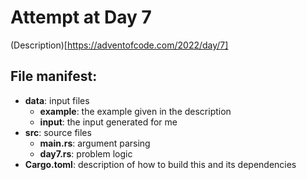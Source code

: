 # Attempt at Day 7

(Description)[https://adventofcode.com/2022/day/7]

## File manifest:
* __data__: input files
    + __example__: the example given in the description
    + __input__: the input generated for me
* __src__: source files
    + __main.rs__: argument parsing
    + __day7.rs__: problem logic
* __Cargo.toml__: description of how to build this and its dependencies